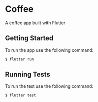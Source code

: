 # Coffee

A coffee app built with Flutter

## Getting Started

To run the app use the following command:

```sh
$ flutter run
```

## Running Tests

To run the test use the following command:

```sh
$ flutter test
```
